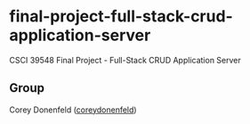 # final-project-full-stack-crud-application-server
CSCI 39548 Final Project - Full-Stack CRUD Application Server

## Group
Corey Donenfeld ([coreydonenfeld](https://github.com/coreydonenfeld))
